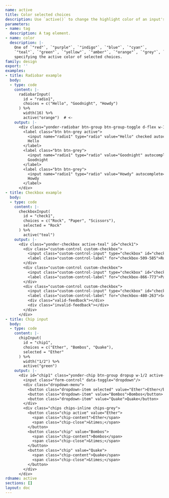 ```yaml
---
name: active
title: Color selected choices
description: Use `active()` to change the highlight color of an input's selected choices.
parameters:
- name: tag
  description: A tag element.
- name: color
  description: |-
    One of `"red"`, `"purple"`, `"indigo"`, `"blue"`, `"cyan"`,
    `"teal"`, `"green"`, `"yellow"`, `"amber"`, `"orange"`, `"grey"`, `"white"`
    specifying the active color of selected choices.
family: design
export: ''
examples:
- title: Radiobar example
  body:
  - type: code
    content: |-
      radiobarInput(
        id = "radio1",
        choices = c("Hello", "Goodnight", "Howdy")
      ) %>%
        width(16) %>%
        active("orange")  # <-
    output: |-
      <div class="yonder-radiobar btn-group btn-group-toggle d-flex w-16 active-orange" id="radio1" data-toggle="buttons">
        <label class="btn btn-grey active">
          <input name="radio1" type="radio" value="Hello" checked autocomplete="off"/>
          Hello
        </label>
        <label class="btn btn-grey">
          <input name="radio1" type="radio" value="Goodnight" autocomplete="off"/>
          Goodnight
        </label>
        <label class="btn btn-grey">
          <input name="radio1" type="radio" value="Howdy" autocomplete="off"/>
          Howdy
        </label>
      </div>
- title: Checkbox example
  body:
  - type: code
    content: |-
      checkboxInput(
        id = "check1",
        choices = c("Rock", "Paper", "Scissors"),
        selected = "Rock"
      ) %>%
        active("teal")
    output: |-
      <div class="yonder-checkbox active-teal" id="check1">
        <div class="custom-control custom-checkbox">
          <input class="custom-control-input" type="checkbox" id="checkbox-509-585" name="checkbox-509-585" value="Rock" checked autocomplete="off"/>
          <label class="custom-control-label" for="checkbox-509-585">Rock</label>
        </div>
        <div class="custom-control custom-checkbox">
          <input class="custom-control-input" type="checkbox" id="checkbox-866-773" name="checkbox-866-773" value="Paper" autocomplete="off"/>
          <label class="custom-control-label" for="checkbox-866-773">Paper</label>
        </div>
        <div class="custom-control custom-checkbox">
          <input class="custom-control-input" type="checkbox" id="checkbox-480-263" name="checkbox-480-263" value="Scissors" autocomplete="off"/>
          <label class="custom-control-label" for="checkbox-480-263">Scissors</label>
          <div class="valid-feedback"></div>
          <div class="invalid-feedback"></div>
        </div>
      </div>
- title: Chip input
  body:
  - type: code
    content: |-
      chipInput(
        id = "chip1",
        choices = c("Ether", "Bombos", "Quake"),
        selected = "Ether"
      ) %>%
        width("1/2") %>%
        active("green")
    output: |-
      <div id="chip1" class="yonder-chip btn-group dropup w-1/2 active-green" data-max="-1">
        <input class="form-control" data-toggle="dropdown"/>
        <div class="dropdown-menu">
          <button class="dropdown-item selected" value="Ether">Ether</button>
          <button class="dropdown-item" value="Bombos">Bombos</button>
          <button class="dropdown-item" value="Quake">Quake</button>
        </div>
        <div class="chips chips-inline chips-grey">
          <button class="chip active" value="Ether">
            <span class="chip-content">Ether</span>
            <span class="chip-close">&times;</span>
          </button>
          <button class="chip" value="Bombos">
            <span class="chip-content">Bombos</span>
            <span class="chip-close">&times;</span>
          </button>
          <button class="chip" value="Quake">
            <span class="chip-content">Quake</span>
            <span class="chip-close">&times;</span>
          </button>
        </div>
      </div>
rdname: active
sections: []
layout: doc
---
```


